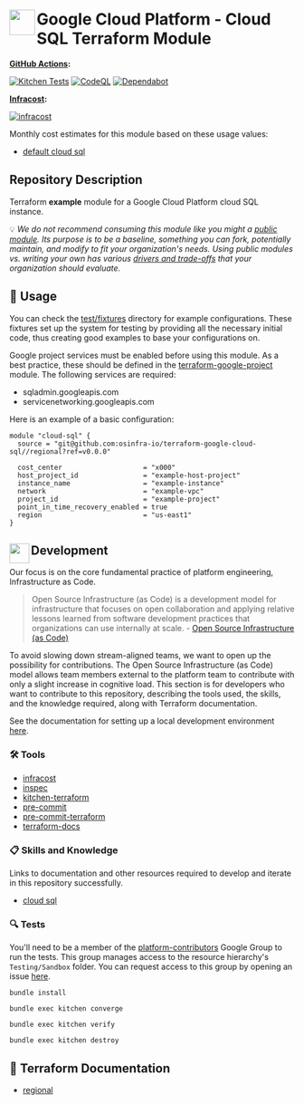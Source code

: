 # <img align="left" width="45" height="45" src="https://github.com/osinfra-io/terraform-google-cloud-sql/assets/1610100/7b264c45-cb29-457b-86c9-40e3b82e44d4"> Google Cloud Platform - Cloud SQL Terraform Module

**[GitHub Actions](https://github.com/osinfra-io/terraform-google-cloud-sql/actions):**

[![Kitchen Tests](https://github.com/osinfra-io/terraform-google-cloud-sql/actions/workflows/kitchen.yml/badge.svg)](https://github.com/osinfra-io/terraform-google-cloud-sql/actions/workflows/kitchen.yml) [![CodeQL](https://github.com/osinfra-io/terraform-google-cloud-sql/actions/workflows/github-code-scanning/codeql/badge.svg)](https://github.com/osinfra-io/terraform-google-cloud-sql/actions/workflows/github-code-scanning/codeql) [![Dependabot](https://github.com/osinfra-io/terraform-google-cloud-sql/actions/workflows/dependabot.yml/badge.svg)](https://github.com/osinfra-io/terraform-google-cloud-sql/actions/workflows/dependabot.yml)

**[Infracost](https://www.infracost.io):**

[![infracost](https://img.shields.io/endpoint?label=default_cloud_sql&url=https://dashboard.api.infracost.io/shields/json/cbeecfe3-576f-4553-984c-e451a575ee47/repos/e834656c-d298-40c8-9d6c-aa3dfec922e5/branch/fce62698-dc38-4eec-9423-3751689c89b4/default_cloud_sql)](https://dashboard.infracost.io/org/osinfra-io/repos/e834656c-d298-40c8-9d6c-aa3dfec922e5?tab=settings)

Monthly cost estimates for this module based on these usage values:

- [default cloud sql](test/fixtures/default_cloud_sql/infracost.yml)

## Repository Description

Terraform **example** module for a Google Cloud Platform cloud SQL instance.

💡 *We do not recommend consuming this module like you might a [public module](https://registry.terraform.io/browse/modules). Its purpose is to be a baseline, something you can fork, potentially maintain, and modify to fit your organization's needs. Using public modules vs. writing your own has various [drivers and trade-offs](https://docs.osinfra.io/fundamentals/architecture-decision-records/adr-0003) that your organization should evaluate.*

## 🔩 Usage

You can check the [test/fixtures](test/fixtures/) directory for example configurations. These fixtures set up the system for testing by providing all the necessary initial code, thus creating good examples to base your configurations on.

Google project services must be enabled before using this module. As a best practice, these should be defined in the [terraform-google-project](https://github.com/osinfra-io/terraform-google-project) module. The following services are required:

- sqladmin.googleapis.com
- servicenetworking.googleapis.com

Here is an example of a basic configuration:

```hcl
module "cloud-sql" {
  source = "git@github.com:osinfra-io/terraform-google-cloud-sql//regional?ref=v0.0.0"

  cost_center                    = "x000"
  host_project_id                = "example-host-project"
  instance_name                  = "example-instance"
  network                        = "example-vpc"
  project_id                     = "example-project"
  point_in_time_recovery_enabled = true
  region                         = "us-east1"
}
```

## <img align="left" width="35" height="35" src="https://github.com/osinfra-io/github-organization-management/assets/1610100/39d6ae3b-ccc2-42db-92f1-276a5bc54e65"> Development

Our focus is on the core fundamental practice of platform engineering, Infrastructure as Code.

>Open Source Infrastructure (as Code) is a development model for infrastructure that focuses on open collaboration and applying relative lessons learned from software development practices that organizations can use internally at scale. - [Open Source Infrastructure (as Code)](https://www.osinfra.io)

To avoid slowing down stream-aligned teams, we want to open up the possibility for contributions. The Open Source Infrastructure (as Code) model allows team members external to the platform team to contribute with only a slight increase in cognitive load. This section is for developers who want to contribute to this repository, describing the tools used, the skills, and the knowledge required, along with Terraform documentation.

See the documentation for setting up a local development environment [here](https://docs.osinfra.io/fundamentals/development-setup).

### 🛠️ Tools

- [infracost](https://github.com/infracost/infracost)
- [inspec](https://github.com/inspec/inspec)
- [kitchen-terraform](https://github.com/newcontext-oss/kitchen-terraform)
- [pre-commit](https://github.com/pre-commit/pre-commit)
- [pre-commit-terraform](https://github.com/antonbabenko/pre-commit-terraform)
- [terraform-docs](https://github.com/terraform-docs/terraform-docs)

### 📋 Skills and Knowledge

Links to documentation and other resources required to develop and iterate in this repository successfully.

- [cloud sql](https://cloud.google.com/sql/docs)

### 🔍 Tests

You'll need to be a member of the [platform-contributors](https://groups.google.com/a/osinfra.io/g/platform-contributors) Google Group to run the tests. This group manages access to the resource hierarchy's `Testing/Sandbox` folder. You can request access to this group by opening an issue [here](https://github.com/osinfra-io/google-cloud-hierarchy/issues/new?assignees=&labels=enhancement&projects=&template=add-update-identity-group.yml&title=Add+or+update+identity+group).

```none
bundle install
```

```none
bundle exec kitchen converge
```

```none
bundle exec kitchen verify
```

```none
bundle exec kitchen destroy
```

## 📓 Terraform Documentation

- [regional](regional/README.md)
